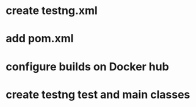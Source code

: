 # create testng.xml
# add pom.xml
# configure builds on Docker hub
# create testng test and main classes


